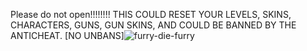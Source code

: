 Please do not open!!!!!!!! THIS COULD RESET YOUR LEVELS, SKINS, CHARACTERS, GUNS, GUN SKINS, AND COULD BE BANNED BY THE ANTICHEAT. [NO UNBANS]![furry-die-furry](https://user-images.githubusercontent.com/105955138/169628930-4b8aac78-291e-4d7a-a03b-5522534879f4.gif)
